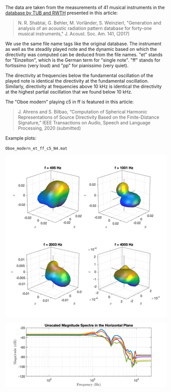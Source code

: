 The data are taken from the measurements of 41 musical instruments in the [database by TUB and RWTH](http://dx.doi.org/10.14279/depositonce-5861.2) presented in this article:

> N. R. Shabtai, G. Behler, M. Vorländer, S. Weinzierl, "Generation and analysis of an acoustic radiation pattern database for forty-one musical instruments," J. Acoust. Soc. Am. 141, (2017)

We use the same file name tags like the original database. The instrument as well as the steadily played note and the dynamic based on which the directivity was computed can be deduced from the file names. "et" stands for "Einzelton", which is the German term for "single note". "ff" stands for fortissimo (very loud) and "pp" for pianissimo (very quiet).

The directivity at frequencies below the fundamental oscillation of the played note is identical the directivity at the fundamental oscillation. Similarly, directivity at frequencies above 10 kHz is identical the directivity at the highest partial oscillation that we found below 10 kHz.

The "Oboe modern" playing c5 in ff is featured in this article:

> J. Ahrens and S. Bilbao, “Computation of Spherical Harmonic Representations of Source Directivity Based on the Finite-Distance Signature,” IEEE Transactions on Audio, Speech and Language Processing, 2020 (submitted)



Example plots: 

`Oboe_modern_et_ff_c5_N4.mat`

![Oboe_modern_et_ff_c5_N4](Oboe_modern_et_ff_c5_N4.png "Oboe_modern_et_ff_c5_N4")

![Oboe_modern_et_ff_c5_N4_spec](Oboe_modern_et_ff_c5_N4_spec.png "Oboe_modern_et_ff_c5_N4_spec")

